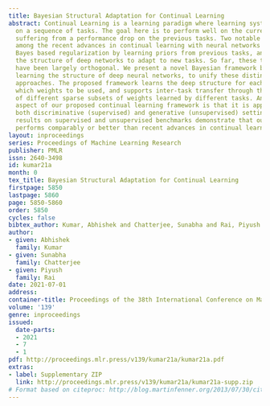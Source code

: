 ```yaml
---
title: Bayesian Structural Adaptation for Continual Learning
abstract: Continual Learning is a learning paradigm where learning systems are trained
  on a sequence of tasks. The goal here is to perform well on the current task without
  suffering from a performance drop on the previous tasks. Two notable directions
  among the recent advances in continual learning with neural networks are (1) variational
  Bayes based regularization by learning priors from previous tasks, and, (2) learning
  the structure of deep networks to adapt to new tasks. So far, these two approaches
  have been largely orthogonal. We present a novel Bayesian framework based on continually
  learning the structure of deep neural networks, to unify these distinct yet complementary
  approaches. The proposed framework learns the deep structure for each task by learning
  which weights to be used, and supports inter-task transfer through the overlapping
  of different sparse subsets of weights learned by different tasks. An appealing
  aspect of our proposed continual learning framework is that it is applicable to
  both discriminative (supervised) and generative (unsupervised) settings. Experimental
  results on supervised and unsupervised benchmarks demonstrate that our approach
  performs comparably or better than recent advances in continual learning.
layout: inproceedings
series: Proceedings of Machine Learning Research
publisher: PMLR
issn: 2640-3498
id: kumar21a
month: 0
tex_title: Bayesian Structural Adaptation for Continual Learning
firstpage: 5850
lastpage: 5860
page: 5850-5860
order: 5850
cycles: false
bibtex_author: Kumar, Abhishek and Chatterjee, Sunabha and Rai, Piyush
author:
- given: Abhishek
  family: Kumar
- given: Sunabha
  family: Chatterjee
- given: Piyush
  family: Rai
date: 2021-07-01
address:
container-title: Proceedings of the 38th International Conference on Machine Learning
volume: '139'
genre: inproceedings
issued:
  date-parts:
  - 2021
  - 7
  - 1
pdf: http://proceedings.mlr.press/v139/kumar21a/kumar21a.pdf
extras:
- label: Supplementary ZIP
  link: http://proceedings.mlr.press/v139/kumar21a/kumar21a-supp.zip
# Format based on citeproc: http://blog.martinfenner.org/2013/07/30/citeproc-yaml-for-bibliographies/
---
```

